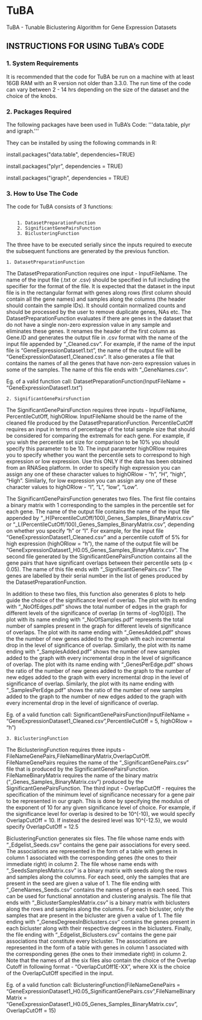 # TuBA
TuBA - Tunable Biclustering Algorithm for Gene Expression Datasets

## INSTRUCTIONS FOR USING TuBA’s CODE

### 1. System Requirements

It is recommended that the code for TuBA be run on a machine with at least 16GB RAM with an R version not older than 3.3.0. The run time of the code can vary between 2 - 14 hrs depending on the size of the dataset and the choice of the knobs.

### 2. Packages Required

The following packages have been used in TuBA’s Code: '''data.table, plyr and igraph.'''

They can be installed by using the following commands in R:

install.packages("data.table", dependencies=TRUE)

install.packages("plyr”, dependencies = TRUE)

install.packages("igraph”, dependencies = TRUE)

### 3. How to Use The Code

The code for TuBA consists of 3 functions:
```

	1. DatasetPreparationFunction
	2. SignificantGenePairsFunction
	3. BiclusteringFunction
```

The three have to be executed serially since the inputs required to execute the subsequent functions are generated by the previous function.

	1. DatasetPreparationFunction

The DatasetPreparationFunction requires one input - InputFileName. The name of the input file (.txt or .csv) should be specified in full including the specifier for the format of the file. It is expected that the dataset in the input file is in the rectangular format with genes along rows (first column should contain all the gene names) and samples along the columns (the header should contain the sample IDs). It should contain normalized counts and should be processed by the user to remove duplicate genes, NAs etc. The DatasetPreparationFunction evaluates if there are genes in the dataset that do not have a single non-zero expression value in any sample and eliminates these genes. It renames the header of the first column as Gene.ID and generates the output file in .csv format with the name of the input file appended by “_Cleaned.csv”. For example, if the name of the input file is “GeneExpressionDataset1.txt”, the name of the output file will be “GeneExpressionDataset1_Cleaned.csv”. It also generates a file that contains the names of all the genes that have non-zero expression values in some of the samples. The name of this file ends with “_GeneNames.csv”. 

Eg. of a valid function call: DatasetPreparationFunction(InputFileName = “GeneExpressionDataset1.txt”)

	2. SignificantGenePairsFunction
	
The SignificantGenePairsFunction requires three inputs - InputFileName, PercentileCutOff, highORlow. InputFileName should be the name of the cleaned file produced by the DatasetPreparationFunction. PercentileCutOff requires an input in terms of percentage of the total sample size that should be considered for comparing the extremals for each gene. For example, if you wish the percentile set size for comparison to be 10% you should specify this parameter to be 10. The input parameter highORlow requires you to specify whether you want the percentile sets to correspond to high expression or low expression. Use this ONLY if the data has been obtained from an RNASeq platform. In order to specify high expression you can assign any one of these character values to highORlow - “h”, “H”, “high”, “High”. Similarly, for low expression you can assign any one of these character values to highORlow - “l”, “L”, “low”, “Low”. 

The SignificantGenePairsFunction generates two files. The first file contains a binary matrix with 1 corresponding to the samples in the percentile set for each gene. The name of the output file contains the name of the input file appended by “_H(PercentileCutOff/100)_Genes_Samples_BinaryMatrix.csv” or “_L(PercentileCutOff/100)_Genes_Samples_BinaryMatrix.csv”, depending on whether you specify “h” or “l”. For example, for the input file “GeneExpressionDataset1_Cleaned.csv” and a percentile cutoff of 5% for high expression (highORlow = “h”), the name of the output file will be “GeneExpressionDataset1_H0.05_Genes_Samples_BinaryMatrix.csv”. The second file generated by the SignificantGenePairsFunction contains all the gene pairs that have significant overlaps between their percentile sets (p < 0.05). The name of this file ends with “_SignificantGenePairs.csv”. The genes are labelled by their serial number in the list of genes produced by the DatasetPreparationFunction.

In addition to these two files, this function also generates 6 plots to help guide the choice of the significance level of overlap. The plot with its ending with “_NoOfEdges.pdf” shows the total number of edges in the graph for different levels of the significance of overlap (in terms of -log10(p)). The plot with its name ending with “_NoOfSamples.pdf” represents the total number of samples present in the graph for different levels of significance of overlaps. The plot with its name ending with “_GenesAdded.pdf” shows the the number of new genes added to the graph with each incremental drop in the level of significance of overlap. Similarly, the plot with its name ending with “_SamplesAdded.pdf” shows the number of new samples added to the graph with every incremental drop in the level of significance of overlap. The plot with its name ending with “_GenesPerEdge.pdf” shows the ratio of the number of new genes added to the graph to the number of new edges added to the graph with every incremental drop in the level of significance of overlap. Similarly, the plot with its name ending with “_SamplesPerEdge.pdf” shows the ratio of the number of new samples added to the graph to the number of new edges added to the graph with every incremental drop in the level of significance of overlap.

Eg. of a valid function call: SignificantGenePairsFunction(InputFileName = “GeneExpressionDataset1_Cleaned.csv”,PercentileCutOff = 5, highORlow = “h”)

	3. BiclusteringFunction

The BiclusteringFunction requires three inputs - FileNameGenePairs,FileNameBinaryMatrix,OverlapCutOff. FileNameGenePairs requires the name of the “_SignificantGenePairs.csv” file that is produced by the SignificantGenePairsFunction. FileNameBinaryMatrix requires the name of the binary matrix (“_Genes_Samples_BinaryMatrix.csv”) produced by the SignificantGenePairsFunction. The third input - OverlapCutOff - requires the specification of the minimum level of significance necessary for a gene pair to be represented in our graph. This is done by specifying the modulus of the exponent of 10 for any given significance level of choice. For example, if the significance level for overlap is desired to be 10^(-10), we would specify OverlapCutOff = 10. If instead the desired level was 10^{-12.5}, we would specify OverlapCutOff = 12.5

BiclusteringFunction generates six files. The file whose name ends with “_Edgelist_Seeds.csv” contains the gene pair associations for every seed. The associations are represented in the form of a table with genes in column 1 associated with the corresponding genes (the ones to their immediate right) in column 2. The file whose name ends with “_SeedsSamplesMatrix.csv” is a binary matrix with seeds along the rows and samples along the columns. For each seed, only the samples that are present in the seed are given a value of 1. The file ending with “_GeneNames_Seeds.csv” contains the names of genes in each seed. This can be used for functional annotation and clustering analysis. The file that ends with “_BiclusterSamplesMatrix.csv” is a binary matrix with biclusters along the rows and samples along the columns. For each bicluster, only the samples that are present in the bicluster are given a value of 1. The file ending with “_GenesDegreesInBiclusters.csv” contains the genes present in each bicluster along with their respective degrees in the biclusters. Finally, the file ending with “_Edgelist_Biclusters.csv” contains the gene pair associations that constitute every bicluster. The associations are represented in the form of a table with genes in column 1 associated with the corresponding genes (the ones to their immediate right) in column 2. Note that the names of all the six files also contain the choice of the Overlap Cutoff in following format - “OverlapCutOff1E-XX”, where XX is the choice of the OverlapCutOff specified in the input. 

Eg. of a valid function call: BiclusteringFunction(FileNameGenePairs = “GeneExpressionDataset1_H0.05_SignificantGenePairs.csv”,FileNameBinaryMatrix = “GeneExpressionDataset1_H0.05_Genes_Samples_BinaryMatrix.csv”, OverlapCutOff = 15)
